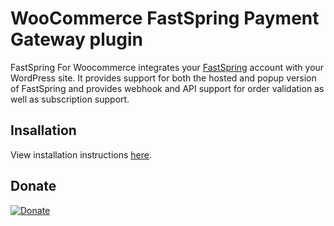 # WooCommerce FastSpring Payment Gateway plugin

FastSpring For Woocommerce integrates your [FastSpring](http://fastspring.com) account with your WordPress site. It provides support for both the hosted and popup version of FastSpring and provides webhook and API support for order validation as well as subscription support.

## Insallation

View installation instructions [here](https://github.com/cyberwombat/woocommerce-fastspring-payment-gateway/wiki).

## Donate

[![Donate](https://img.shields.io/badge/Donate-PayPal-green.svg)](https://www.paypal.com/cgi-bin/webscr?cmd=_s-xclick&hosted_button_id=NWXRJLTXHS4UE)
